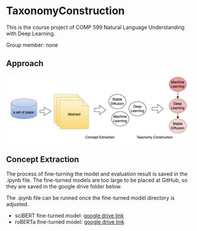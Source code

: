 # TaxonomyConstruction

This is the course project of COMP 599 Natural Language Understanding with Deep Learning.

Group member: none

## Approach

<img src="https://github.com/YujingYang666777/TaxonomyConstruction/blob/master/approach.png" width="600">



## Concept Extraction
The process of fine-turning the model and evaluation result is saved in the .ipynb file. The fine-turned models are too large to be placed at GitHub, so they are saved in the google drive folder below. 

The .ipynb file can be runned once the fine-turned model directory is adjusted. 

- sciBERT fine-turned model: [google drive link](https://drive.google.com/drive/folders/1-7AmS914ULR3soSEueRN4pEj6dcmcnri?usp=sharing)
- roBERTa fine-turned model: [google drive link](https://drive.google.com/drive/folders/1-AP3leOkgQoG1pcBp7t2CHsQyTg697Dg?usp=sharing)
